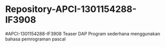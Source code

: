 # Repository-APCI-1301154288-IF3908
  #APCI-1301154288-IF3908
  Teaser DAP
  Program sederhana menggunakan bahasa pemrograman pascal
